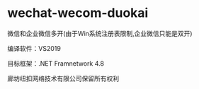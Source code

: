 # wechat-wecom-duokai
微信和企业微信多开(由于Win系统注册表限制,企业微信只能是双开)

编译软件：VS2019

目标框架：.NET Framnetwork 4.8

廊坊纽扣网络技术有限公司保留所有权利
